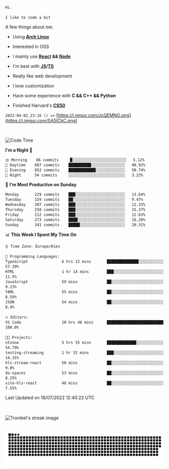 ```
Hi.

I like to code a bit
```

A few things about me:

-   Using **[Arch Linux](https://archlinux.org/)**

-   Interested in OSS

-   I mainly use **[React](https://reactjs.org/) && [Node](https://nodejs.org/en/)**

-   I'm best with **[JS](https://www.javascript.com/)/[TS](https://www.typescriptlang.org/)**

-   Really like web development

-   I love customization

-   Have some experience with **C && C++ && Python**

-   Finished Harvard's **[CS50](https://cs50.harvard.edu)**

`2022-04-02_23:16 () =>` [https://i.imgur.com/JcQEMNG.png](https://i.imgur.com/SA5ICkC.png)

<br>

<!--START_SECTION:waka-->
![Code Time](http://img.shields.io/badge/Code%20Time-797%20hrs%2038%20mins-blue)

**I'm a Night 🦉** 

```text
🌞 Morning    86 commits     █░░░░░░░░░░░░░░░░░░░░░░░░   5.12% 
🌆 Daytime    687 commits    ██████████░░░░░░░░░░░░░░░   40.92% 
🌃 Evening    852 commits    ████████████░░░░░░░░░░░░░   50.74% 
🌙 Night      54 commits     ░░░░░░░░░░░░░░░░░░░░░░░░░   3.22%

```
📅 **I'm Most Productive on Sunday** 

```text
Monday       229 commits    ███░░░░░░░░░░░░░░░░░░░░░░   13.64% 
Tuesday      159 commits    ██░░░░░░░░░░░░░░░░░░░░░░░   9.47% 
Wednesday    207 commits    ███░░░░░░░░░░░░░░░░░░░░░░   12.33% 
Thursday     258 commits    ███░░░░░░░░░░░░░░░░░░░░░░   15.37% 
Friday       212 commits    ███░░░░░░░░░░░░░░░░░░░░░░   12.63% 
Saturday     273 commits    ████░░░░░░░░░░░░░░░░░░░░░   16.26% 
Sunday       341 commits    █████░░░░░░░░░░░░░░░░░░░░   20.31%

```


📊 **This Week I Spent My Time On** 

```text
⌚︎ Time Zone: Europe/Kiev

💬 Programming Languages: 
TypeScript               6 hrs 12 mins       ██████████████░░░░░░░░░░░   57.39% 
HTML                     1 hr 14 mins        ███░░░░░░░░░░░░░░░░░░░░░░   11.5% 
JavaScript               59 mins             ██░░░░░░░░░░░░░░░░░░░░░░░   9.23% 
YAML                     55 mins             ██░░░░░░░░░░░░░░░░░░░░░░░   8.59% 
JSON                     54 mins             ██░░░░░░░░░░░░░░░░░░░░░░░   8.4%

🔥 Editors: 
VS Code                  10 hrs 48 mins      █████████████████████████   100.0%

🐱‍💻 Projects: 
ntzone                   5 hrs 55 mins       █████████████░░░░░░░░░░░░   54.79% 
testing-streaming        1 hr 32 mins        ███░░░░░░░░░░░░░░░░░░░░░░   14.31% 
hls-stream-react         58 mins             ██░░░░░░░░░░░░░░░░░░░░░░░   9.0% 
do-spaces                53 mins             ██░░░░░░░░░░░░░░░░░░░░░░░   8.25% 
vite-hls-react           48 mins             ██░░░░░░░░░░░░░░░░░░░░░░░   7.55%

```


 Last Updated on 18/07/2022 12:40:22 UTC
<!--END_SECTION:waka-->

<br>

<p><img align="center" src="https://github-readme-streak-stats.herokuapp.com/?user=Tronikelis&theme=dark" alt="Tronikel's streak image" /></p>

<br>

<img title="" src="https://raw.githubusercontent.com/Tronikelis/Tronikelis/output/github-contribution-grid-snake.svg" alt="very cool snake thingey" data-align="left">
